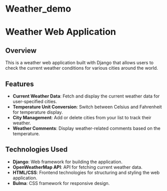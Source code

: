 # Weather_demo

# Weather Web Application

## Overview

This is a weather web application built with Django that allows users to check the current weather conditions for various cities around the world. 

## Features

- **Current Weather Data**: Fetch and display the current weather data for user-specified cities.
- **Temperature Unit Conversion**: Switch between Celsius and Fahrenheit for temperature display.
- **City Management**: Add or delete cities from your list to track their weather.
- **Weather Comments**: Display weather-related comments based on the temperature.

## Technologies Used

- **Django**: Web framework for building the application.
- **OpenWeatherMap API**: API for fetching current weather data.
- **HTML/CSS**: Frontend technologies for structuring and styling the web application.
- **Bulma**: CSS framework for responsive design.



